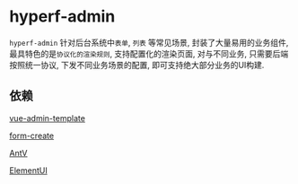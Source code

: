 # hyperf-admin

`hyperf-admin` 针对后台系统中`表单`, `列表` 等常见场景, 封装了大量易用的业务组件, 最具特色的是`协议化的渲染规则`, 支持配置化的渲染页面, 对与不同业务, 只需要后端按照统一协议, 下发不同业务场景的配置, 即可支持绝大部分业务的UI构建. 

## 依赖
[vue-admin-template](https://github.com/PanJiaChen/vue-admin-template)

[form-create](http://www.form-create.com/)

[AntV](https://antv.vision/)

[ElementUI](https://element.eleme.io/)

